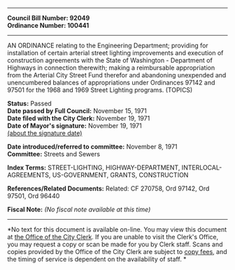 * * * * *  
  
**Council Bill Number: [](#h0)[](#h2)92049**   
**Ordinance Number: 100441**  
  
* * * * *  
  
AN ORDINANCE relating to the Engineering Department; providing for installation of certain arterial street lighting improvements and execution of construction agreements with the State of Washington - Department of Highways in connection therewith; making a reimbursable appropriation from the Arterial City Street Fund therefor and abandoning unexpended and unencumbered balances of appropriations under Ordinances 97142 and 97501 for the 1968 and 1969 Street Lighting programs. (TOPICS)  
  
**Status:** Passed   
**Date passed by Full Council:** November 15, 1971   
**Date filed with the City Clerk:** November 19, 1971   
**Date of Mayor's signature:** November 19, 1971   
[(about the signature date)](/~public/approvaldate.htm)   
  
  
**Date introduced/referred to committee:** November 8, 1971   
**Committee:** Streets and Sewers   
  
**Index Terms:** STREET-LIGHTING, HIGHWAY-DEPARTMENT, INTERLOCAL-AGREEMENTS, US-GOVERNMENT, GRANTS, CONSTRUCTION  
  
**References/Related Documents:** Related: CF 270758, Ord 97142, Ord 97501, Ord 96440  
  
**Fiscal Note:** *(No fiscal note available at this time)*  
  
* * * * *  
  
*No text for this document is available on-line. You may view this document at [the Office of the City Clerk](http://www.seattle.gov/leg/clerk/contactUs.htm). If you are unable to visit the Clerk's Office, you may request a copy or scan be made for you by Clerk staff. Scans and copies provided by the Office of the City Clerk are subject to [copy fees](http://clerk.seattle.gov/~public/clerkfees.htm), and the timing of service is dependent on the availability of staff. *  
  
  
